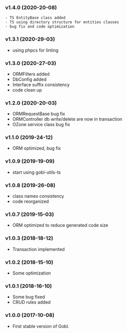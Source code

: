 ### v1.4.0 (2020-20-08)
	- TS EntityBase class added
	- TS using directory structure for entities classes
	- bug fix and code optimization 

### v1.3.1 (2020-29-03)

-   using phpcs for linting

### v1.3.0 (2020-27-03)

-   ORMFilters added
-   DbConfig added
-   Interface suffix consistency
-   code clean up

### v1.2.0 (2020-20-03)

-   ORMRequestBase bug fix
-   ORMController db write/delete are now in transaction
-   OZone service class bug fix

### v1.1.0 (2019-24-12)

-   ORM optimized, bug fix

### v1.0.9 (2019-19-09)

-   start using gobl-utils-ts

### v1.0.8 (2019-26-08)

-   class names consistency
-   code reorganized

### v1.0.7 (2019-15-03)

-   ORM optimized to reduce generated code size

### v1.0.3 (2018-18-12)

-   Transaction implemented

### v1.0.2 (2018-15-10)

-   Some optimization

### v1.0.1 (2018-16-10)

-   Some bug fixed
-   CRUD rules added

### v1.0.0 (2017-10-08)

-   First stable version of Gobl.
